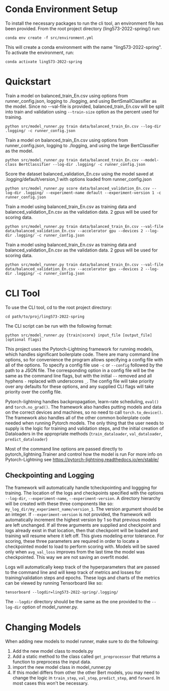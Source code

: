 
# Conda Environment Setup
To install the necessary packages to run the cli tool, an environment file has been provided.
From the root project directory (ling573-2022-spring/) run:
```
conda env create -f src/environment.yml
```
This will create a conda environment with the name "ling573-2022-spring". To activate the environment, run: 
```
conda activate ling573-2022-spring
```

# Quickstart
Train a model on balanced_train_En.csv using options from runner_config.json, logging to ./logging, and using
BertSmallClassifier as the model. Since no --val-file is provided, balanced_train_En.csv will be split into train and
validation using `--train-size` option as the percent used for training.
```
python src/model_runner.py train data/balanced_train_En.csv --log-dir .logging/ -c runner_config.json
```
Train a model on balanced_train_En.csv using options from runner_config.json, logging to ./logging, and using
the large BertClassifier as the model.
```
python src/model_runner.py train data/balanced_train_En.csv --model-class BertClassifier --log-dir .logging/ -c runner_config.json
```
Score the dataset balanced_validation_En.csv using the model saved at .logging/default/version_1 with options loaded from
runner_config.json
```
python src/model_runner.py score data/balanced_validation_En.csv --log-dir .logging/ --experiment-name default --experiment-version 1 -c runner_config.json
```
Train a model using balanced_train_En.csv as training data and balanced_validation_En.csv as the validation data. 2 gpus
will be used for scoring data.
```
python src/model_runner.py train data/balanced_train_En.csv --val-file data/balanced_validation_En.csv --accelerator gpu --devices 2 --log-dir .logging/ -c runner_config.json
```
Train a model using balanced_train_En.csv as training data and balanced_validation_En.csv as the validation data. 2 gpus
will be used for scoring data.
```
python src/model_runner.py train data/balanced_train_En.csv --val-file data/balanced_validation_En.csv --accelerator gpu --devices 2 --log-dir .logging/ -c runner_config.json
```

# CLI Tool

To use the CLI tool, cd to the root project directory:
```
cd path/to/proj/ling573-2022-spring
```
The CLI script can be run with the following format:
```
python src/model_runner.py {train|score} input_file [output_file] [optional flags]
```
This project uses the Pytorch-Lightning framework for running models, which handles significant boilerplate code. There
are many command line options, so for convenience the program allows specifying a config file with all of the options. To 
specify a config file use `-c` or `--config` followed by the path to a JSON file. The corresponding option in a config file will be the
same as the command line flags, but with the initial `--` removed and all hyphens `-` replaced with underscores `_`. The config
file will take priority over any defaults for these options, and any supplied CLI flags will take priority over the config file.

Pytorch-lightning handles backpropagation, learn-rate scheduling, `eval()` and `torch.no_grad()`. The framework also handles putting
models and data on the correct devices and machines, so no need to call `torch.to_device()`. The framework also handles all of the other common
boilerplate code needed when running Pytorch models. The only thing that the user needs to supply is the logic for training and
validation steps, and the initial creation of Dataloaders in the appropriate methods (`train_dataloader`, `val_dataloader`, `predict_dataloader`)

Most of the command line options are passed directly to pytorch_lightning.Trainer and control how the model is run
For more info on Pytorch-Lightning see https://pytorch-lightning.readthedocs.io/en/stable/

## Checkpointing and Logging
The framework will automatically handle tcheckpointing and loggging for training. The location of the logs and checkpoints
specified with the options `--log-dir`, `--experiment-name`, `--experiment-version`. A directory hierarchy 
will be created with these three components like so: `my_log_dir/my_experiment_name/version_1`. The version argument should
be an integer. If `--experiment-version` is not provided, the framework will automatically increment the highest version by 1 so
that previous models are left unchanged. If all three arguments are supplied and checkpoint and logs already exist in that location,
then that checkpoint will be loaded and training will resume where it left off. This gives modeling error tolerance. For scoring, 
these three parameters are required in order to locate a checkpointed model to load to perform scoring with. Models will be saved
only when `avg_val_loss` improves from the last time the model was checkpointed. This way we are not saving an overfit model.

Logs will automatically keep track of the hyperparameters that are passed to the command line and will keep track of metrics and losses
for training/validation steps and epochs. These logs and charts of the metrics can be viewed by running Tensorboard like so:
```
tensorboard --logdir=ling573-2022-spring/.logging/
```
The `--logdir` directory should be the same as the one provided to the `--log-dir` option of model_runner.py.

# Changing Models
When adding new models to model runner, make sure to do the following:
1) Add the new model class to models.py
2) Add a static method to the class called `get_preprocessor` that returns a function to preprocess the input data.
3) import the new model class in model_runner.py
4) If this model differs from other the other Bert models, you may need to change the logic in `train_step`, `val_step`, `predict_step`, and `forward`. In most cases this won't be necessary.
